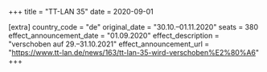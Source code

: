 +++
title = "TT-LAN 35"
date = 2020-09-01

[extra]
country_code = "de"
original_date = "30.10.–01.11.2020"
seats = 380
effect_announcement_date = "01.09.2020"
effect_description = "verschoben auf 29.–31.10.2021"
effect_announcement_url = "https://www.tt-lan.de/news/163/tt-lan-35-wird-verschoben%E2%80%A6"
+++
